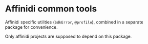 # Affinidi common tools

Affinidi specific utilities (`SdkError`, `@profile`), combined in a separate package for convenience. 

Only affinidi projects are supposed to depend on this package.